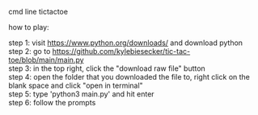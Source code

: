 cmd line tictactoe  

how to play:  

step 1: visit https://www.python.org/downloads/ and download python  
step 2: go to https://github.com/kylebiesecker/tic-tac-toe/blob/main/main.py  
step 3: in the top right, click the "download raw file" button  
step 4: open the folder that you downloaded the file to, right click on the blank space and click "open in terminal"  
step 5: type 'python3 main.py' and hit enter  
step 6: follow the prompts  


